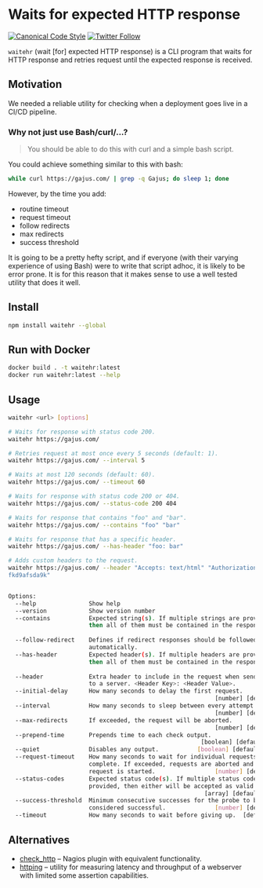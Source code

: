 # Waits for expected HTTP response

[![Canonical Code Style](https://img.shields.io/badge/code%20style-canonical-blue.svg?style=flat-square)](https://github.com/gajus/canonical)
[![Twitter Follow](https://img.shields.io/twitter/follow/kuizinas.svg?style=social&label=Follow)](https://twitter.com/kuizinas)

`waitehr` (wait [for] expected HTTP response) is a CLI program that waits for HTTP response and retries request until the expected response is received.

## Motivation

We needed a reliable utility for checking when a deployment goes live in a CI/CD pipeline.

### Why not just use Bash/curl/...?

> You should be able to do this with curl and a simple bash script.

You could achieve something similar to this with bash:

```bash
while curl https://gajus.com/ | grep -q Gajus; do sleep 1; done
```

However, by the time you add:

* routine timeout
* request timeout
* follow redirects
* max redirects
* success threshold

It is going to be a pretty hefty script, and if everyone (with their varying experience of using Bash) were to write that script adhoc, it is likely to be error prone. It is for this reason that it makes sense to use a well tested utility that does it well.

## Install

```bash
npm install waitehr --global
```

## Run with Docker

```bash
docker build . -t waitehr:latest
docker run waitehr:latest --help
```

## Usage

```bash
waitehr <url> [options]

# Waits for response with status code 200.
waitehr https://gajus.com/

# Retries request at most once every 5 seconds (default: 1).
waitehr https://gajus.com/ --interval 5

# Waits at most 120 seconds (default: 60).
waitehr https://gajus.com/ --timeout 60

# Waits for response with status code 200 or 404.
waitehr https://gajus.com/ --status-code 200 404

# Waits for response that contains "foo" and "bar".
waitehr https://gajus.com/ --contains "foo" "bar"

# Waits for response that has a specific header.
waitehr https://gajus.com/ --has-header "foo: bar"

# Adds custom headers to the request.
waitehr https://gajus.com/ --header "Accepts: text/html" "Authorization: Bearer
fkd9afsda9k"


Options:
  --help               Show help                                       [boolean]
  --version            Show version number                             [boolean]
  --contains           Expected string(s). If multiple strings are provided,
                       then all of them must be contained in the response.
                                                                         [array]
  --follow-redirect    Defines if redirect responses should be followed
                       automatically.                                  [boolean]
  --has-header         Expected header(s). If multiple headers are provided,
                       then all of them must be contained in the response.
                                                                         [array]
  --header             Extra header to include in the request when sending HTTP
                       to a server. <Header Key>: <Header Value>.        [array]
  --initial-delay      How many seconds to delay the first request.
                                                           [number] [default: 0]
  --interval           How many seconds to sleep between every attempt.
                                                           [number] [default: 1]
  --max-redirects      If exceeded, the request will be aborted.
                                                           [number] [default: 5]
  --prepend-time       Prepends time to each check output.
                                                       [boolean] [default: true]
  --quiet              Disables any output.           [boolean] [default: false]
  --request-timeout    How many seconds to wait for individual requests to
                       complete. If exceeded, requests are aborted and a new
                       request is started.                 [number] [default: 5]
  --status-codes       Expected status code(s). If multiple status codes are
                       provided, then either will be accepted as valid.
                                                        [array] [default: "200"]
  --success-threshold  Minimum consecutive successes for the probe to be
                       considered successful.              [number] [default: 1]
  --timeout            How many seconds to wait before giving up.  [default: 60]
```

## Alternatives

* [check_http](https://www.monitoring-plugins.org/doc/man/check_http.html) – Nagios plugin with equivalent functionality.
* [httping](https://www.vanheusden.com/httping/) – utility for measuring latency and throughput of a webserver with limited some assertion capabilities.

